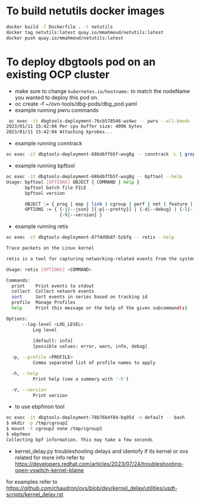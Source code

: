 # To build netutils docker images

```bash
docker build -f Dockerfile . -t netutils
docker tag netutils:latest quay.io/mmahmoud/netutils:latest
docker push quay.io/mmahmoud/netutils:latest
```

# To deploy dbgtools pod on an existing OCP cluster
- make sure to change `kubernetes.io/hostname:` to match the nodeName you wanted to deploy this pod on.
- oc create -f ~/ovn-tools/dbg-pods/dbg_pod.yaml
- example running pwru commands
```bash
 oc exec -it dbgtools-deployment-76cb578546-wz4wc -- pwru --all-kmods --filter-proto tcp --filter-port 33637 --output-tuple
2023/01/11 15:42:04 Per cpu buffer size: 4096 bytes
2023/01/11 15:42:04 Attaching kprobes...
```
- example running conntrack
```bash
oc exec -it dbgtools-deployment-686d6ffb5f-wvg8g -- conntrack -L | grep 66734
```
- example running bpftool
```bash
oc exec -it dbgtools-deployment-686d6ffb5f-wvg8g -- bpftool --help
Usage: bpftool [OPTIONS] OBJECT { COMMAND | help }
       bpftool batch file FILE
       bpftool version

       OBJECT := { prog | map | link | cgroup | perf | net | feature | btf | gen | struct_ops | iter }
       OPTIONS := { {-j|--json} [{-p|--pretty}] | {-d|--debug} | {-l|--legacy} |
                    {-V|--version} }
```
- example running retis
```bash
oc exec -it dbgtools-deployment-87f4d9b8f-5zbfq -- retis --help

Trace packets on the Linux kernel

retis is a tool for capturing networking-related events from the system using ebpf and analyzing them.

Usage: retis [OPTIONS] <COMMAND>

Commands:
  print    Print events to stdout
  collect  Collect network events
  sort     Sort events in series based on tracking id
  profile  Manage Profiles
  help     Print this message or the help of the given subcommand(s)

Options:
      --log-level <LOG_LEVEL>
          Log level
          
          [default: info]
          [possible values: error, warn, info, debug]

  -p, --profile <PROFILE>
          Comma separated list of profile names to apply

  -h, --help
          Print help (see a summary with '-h')

  -V, --version
          Print version
```
- to use ebpfmon tool
```bash
oc exec -it dbgtools-deployment-78b76b4f84-bq95d -n default -- bash
$ mkdir -p /tmp/cgroup2
$ mount -t cgroup2 none /tmp/cgroup2
$ ebpfmon
Collecting bpf information. This may take a few seconds

```

- kernel_delay.py
troubleshooting delays and identofy if its kernel or ovs related
for more info refer to https://developers.redhat.com/articles/2023/07/24/troubleshooting-open-vswitch-kernel-blame

for examples refer to https://github.com/chaudron/ovs/blob/dev/kernel_delay/utilities/usdt-scripts/kernel_delay.rst
